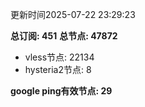 更新时间2025-07-22 23:29:23

**总订阅: 451**
**总节点: 47872**
- vless节点: 22134
- hysteria2节点: 8

**google ping有效节点: 29**
